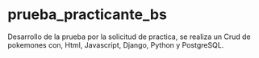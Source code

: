 # prueba_practicante_bs
Desarrollo de la prueba por la solicitud de practica, se realiza un Crud de pokemones con, Html, Javascript, Django, Python y PostgreSQL.

